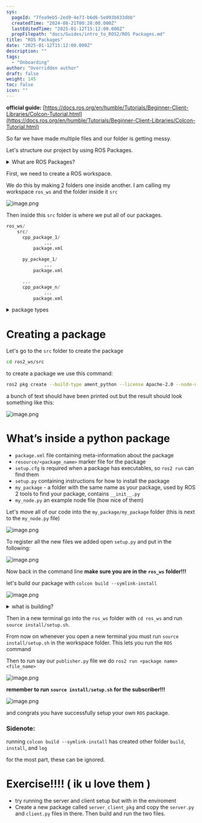 ```yaml
---
sys:
  pageId: "7fea9eb5-2ed9-4e73-b6d6-5e093b833dbb"
  createdTime: "2024-08-21T00:28:00.000Z"
  lastEditedTime: "2025-01-12T15:12:00.000Z"
  propFilepath: "docs/Guides/intro_to_ROS2/ROS Packages.md"
title: "ROS Packages"
date: "2025-01-12T15:12:00.000Z"
description: ""
tags:
  - "Onboarding"
author: "Overridden author"
draft: false
weight: 145
toc: false
icon: ""
---
```


**official guide:** [https://docs.ros.org/en/humble/Tutorials/Beginner-Client-Libraries/Colcon-Tutorial.html](https://docs.ros.org/en/humble/Tutorials/Beginner-Client-Libraries/Colcon-Tutorial.html)

So far we have made multiple files and our folder is getting messy.

Let's structure our project by using ROS Packages.

<details>

<summary>What are ROS Packages?</summary>

ROS Packages are, as the name implies, packages of code that are highly sharable between ROS developers.

They consist of a folder, `package.xml` file, and source code

```python
      cpp_package_1/
		      ... imagine much code files here ..
          package.xml
```

</details>

First, we need to create a ROS workspace.

We do this by making 2 folders one inside another. I am calling my workspace `ros_ws` and the folder inside it `src`

![image.png](https://prod-files-secure.s3.us-west-2.amazonaws.com/d518164a-d88e-44d1-a4ee-3adb3bd8bce0/70706947-fd18-4537-a67b-e12946812d31/image.png?X-Amz-Algorithm=AWS4-HMAC-SHA256&X-Amz-Content-Sha256=UNSIGNED-PAYLOAD&X-Amz-Credential=ASIAZI2LB466527JQ6PU%2F20250405%2Fus-west-2%2Fs3%2Faws4_request&X-Amz-Date=20250405T131439Z&X-Amz-Expires=3600&X-Amz-Security-Token=IQoJb3JpZ2luX2VjELH%2F%2F%2F%2F%2F%2F%2F%2F%2F%2FwEaCXVzLXdlc3QtMiJIMEYCIQClqjem3oPXjTT3tQ%2FJeGbQJemUVLCS1lWJVSCQsq0ZYAIhANk%2BaObn08cQWCMuS1t%2Bgzp62aRpjWHOJyf1vBxHrEKpKv8DCCoQABoMNjM3NDIzMTgzODA1Igw9spe6FR1VGFgK2Zoq3AN09FTugUnRCmr6Qf2mFTQedp%2B%2B%2Bf1VTEk72AnorA6dHc%2FVO1%2FsTDv383UY3QdAx64waKlUbmnSJTPwAuDeJoc0XdILSC5aQ8ypf84YP8Mj2bSuqn%2BhI4u%2FeX4yQEJnZUEXTtAQk2cUhTlgDyuEFUUp3Z6hH%2FPMZnU9kBtkN6fIpwTW6OSvbIC8A3k6r9JHPHudreNwuy99GrlXjMQVeOgyD0M3kS1Q8Yv9u9hkcYh%2BuTjHv5CIzhWobFS2wTrd%2FNEi5aV8ELB9h%2Fpo2NBYIfHR0jIAHiAZF1smF%2BMxZ%2FIA%2Fsse7wN0hOhpKpZJyCjsXwJSLPvL46HL8MDN%2FHxPbUS1RlqA%2FnLBm%2BK4vlYrEel6JWjCD9u3e4o2HIBXVGo0h6QUdMFUZFFw23L4sHnsjQ%2BnT18X8opGAEvA2dcsvvD2Zh6Ul9jEBfk3aU33jYNmh7hgschyVXyDEz2wegunbhHUx6OIYVK8VaKtJx8OoAayvf4hwECIjwZn4NfEBbsclVInhWgUkj9cnXVt97JdWmfjyjISCTvLDFQZ5OeqUoh1J9kfYtsVaXYTRt51vJ6QCxel5MZRtpU%2FvLR0wsrg5uL4xsLX00zpRfjvaNXWTy1dBCvyMZYhQvhsaL2D8jDh48O%2FBjqkAWK7Qwybx7nCCGXvALrn8dGZZ9eDFIn4W36lBXtnKK99NftJSF%2BdUJBuIJ4ectgwIXCvhZ0%2BQpdzXHSjg%2FZKcFmofZLLLXcLk5fpGpwGZO9ncYv11a8NHm1iEG4DK2MR%2Bvj2zzDGClsJgYwp5kTgRE%2FjVtcSwuCmMDudySmfYQJjOTZvyNlo%2BpNtiocID1I54MScBgEFaC4hWTdcfHIE4NIjJ5Hu&X-Amz-Signature=666b60ce4e630cb3cfef56bdbc7039ebb1f074882db178517c21ba19a839d9f2&X-Amz-SignedHeaders=host&x-id=GetObject)

Then inside this `src` folder is where we put all of our packages.

```python
ros_ws/
    src/
      cpp_package_1/
		      ...
          package.xml

      py_package_1/
		      ...
          package.xml

      ...
      cpp_package_n/
		      ...
          package.xml

```

<details>

<summary>package types</summary>

packages can be either `C++` or python.

the intern file structure is different for each but for this guide we will stick to creating python packages

</details>

# Creating a package

Let's go to the `src` folder to create the package

```bash
cd ros2_ws/src
```

to create a package we use this command:

```bash
ros2 pkg create --build-type ament_python --license Apache-2.0 --node-name my_node my_package
```

a bunch of text should have been printed out but the result should look something like this:

![image.png](https://prod-files-secure.s3.us-west-2.amazonaws.com/d518164a-d88e-44d1-a4ee-3adb3bd8bce0/e6cf1e3f-8512-4a3e-b131-079f800bf3e8/image.png?X-Amz-Algorithm=AWS4-HMAC-SHA256&X-Amz-Content-Sha256=UNSIGNED-PAYLOAD&X-Amz-Credential=ASIAZI2LB466527JQ6PU%2F20250405%2Fus-west-2%2Fs3%2Faws4_request&X-Amz-Date=20250405T131439Z&X-Amz-Expires=3600&X-Amz-Security-Token=IQoJb3JpZ2luX2VjELH%2F%2F%2F%2F%2F%2F%2F%2F%2F%2FwEaCXVzLXdlc3QtMiJIMEYCIQClqjem3oPXjTT3tQ%2FJeGbQJemUVLCS1lWJVSCQsq0ZYAIhANk%2BaObn08cQWCMuS1t%2Bgzp62aRpjWHOJyf1vBxHrEKpKv8DCCoQABoMNjM3NDIzMTgzODA1Igw9spe6FR1VGFgK2Zoq3AN09FTugUnRCmr6Qf2mFTQedp%2B%2B%2Bf1VTEk72AnorA6dHc%2FVO1%2FsTDv383UY3QdAx64waKlUbmnSJTPwAuDeJoc0XdILSC5aQ8ypf84YP8Mj2bSuqn%2BhI4u%2FeX4yQEJnZUEXTtAQk2cUhTlgDyuEFUUp3Z6hH%2FPMZnU9kBtkN6fIpwTW6OSvbIC8A3k6r9JHPHudreNwuy99GrlXjMQVeOgyD0M3kS1Q8Yv9u9hkcYh%2BuTjHv5CIzhWobFS2wTrd%2FNEi5aV8ELB9h%2Fpo2NBYIfHR0jIAHiAZF1smF%2BMxZ%2FIA%2Fsse7wN0hOhpKpZJyCjsXwJSLPvL46HL8MDN%2FHxPbUS1RlqA%2FnLBm%2BK4vlYrEel6JWjCD9u3e4o2HIBXVGo0h6QUdMFUZFFw23L4sHnsjQ%2BnT18X8opGAEvA2dcsvvD2Zh6Ul9jEBfk3aU33jYNmh7hgschyVXyDEz2wegunbhHUx6OIYVK8VaKtJx8OoAayvf4hwECIjwZn4NfEBbsclVInhWgUkj9cnXVt97JdWmfjyjISCTvLDFQZ5OeqUoh1J9kfYtsVaXYTRt51vJ6QCxel5MZRtpU%2FvLR0wsrg5uL4xsLX00zpRfjvaNXWTy1dBCvyMZYhQvhsaL2D8jDh48O%2FBjqkAWK7Qwybx7nCCGXvALrn8dGZZ9eDFIn4W36lBXtnKK99NftJSF%2BdUJBuIJ4ectgwIXCvhZ0%2BQpdzXHSjg%2FZKcFmofZLLLXcLk5fpGpwGZO9ncYv11a8NHm1iEG4DK2MR%2Bvj2zzDGClsJgYwp5kTgRE%2FjVtcSwuCmMDudySmfYQJjOTZvyNlo%2BpNtiocID1I54MScBgEFaC4hWTdcfHIE4NIjJ5Hu&X-Amz-Signature=dbf5e1c937755e7dfab50b51534f1506957940d934b99f39331d39d2bd50d89c&X-Amz-SignedHeaders=host&x-id=GetObject)

# What’s inside a python package

- `package.xml` file containing meta-information about the package
- `resource/<package_name>` marker file for the package
- `setup.cfg` is required when a package has executables, so `ros2 run` can find them
- `setup.py` containing instructions for how to install the package
- `my_package` - a folder with the same name as your package, used by ROS 2 tools to find your package, contains `__init__.py`
- `my_node.py` an example node file (how nice of them)

Let's move all of our code into the `my_package/my_package` folder (this is next to the `my_node.py` file)

![image.png](https://prod-files-secure.s3.us-west-2.amazonaws.com/d518164a-d88e-44d1-a4ee-3adb3bd8bce0/9ce58f11-0da9-4d3e-b86d-506a9685d378/image.png?X-Amz-Algorithm=AWS4-HMAC-SHA256&X-Amz-Content-Sha256=UNSIGNED-PAYLOAD&X-Amz-Credential=ASIAZI2LB466527JQ6PU%2F20250405%2Fus-west-2%2Fs3%2Faws4_request&X-Amz-Date=20250405T131439Z&X-Amz-Expires=3600&X-Amz-Security-Token=IQoJb3JpZ2luX2VjELH%2F%2F%2F%2F%2F%2F%2F%2F%2F%2FwEaCXVzLXdlc3QtMiJIMEYCIQClqjem3oPXjTT3tQ%2FJeGbQJemUVLCS1lWJVSCQsq0ZYAIhANk%2BaObn08cQWCMuS1t%2Bgzp62aRpjWHOJyf1vBxHrEKpKv8DCCoQABoMNjM3NDIzMTgzODA1Igw9spe6FR1VGFgK2Zoq3AN09FTugUnRCmr6Qf2mFTQedp%2B%2B%2Bf1VTEk72AnorA6dHc%2FVO1%2FsTDv383UY3QdAx64waKlUbmnSJTPwAuDeJoc0XdILSC5aQ8ypf84YP8Mj2bSuqn%2BhI4u%2FeX4yQEJnZUEXTtAQk2cUhTlgDyuEFUUp3Z6hH%2FPMZnU9kBtkN6fIpwTW6OSvbIC8A3k6r9JHPHudreNwuy99GrlXjMQVeOgyD0M3kS1Q8Yv9u9hkcYh%2BuTjHv5CIzhWobFS2wTrd%2FNEi5aV8ELB9h%2Fpo2NBYIfHR0jIAHiAZF1smF%2BMxZ%2FIA%2Fsse7wN0hOhpKpZJyCjsXwJSLPvL46HL8MDN%2FHxPbUS1RlqA%2FnLBm%2BK4vlYrEel6JWjCD9u3e4o2HIBXVGo0h6QUdMFUZFFw23L4sHnsjQ%2BnT18X8opGAEvA2dcsvvD2Zh6Ul9jEBfk3aU33jYNmh7hgschyVXyDEz2wegunbhHUx6OIYVK8VaKtJx8OoAayvf4hwECIjwZn4NfEBbsclVInhWgUkj9cnXVt97JdWmfjyjISCTvLDFQZ5OeqUoh1J9kfYtsVaXYTRt51vJ6QCxel5MZRtpU%2FvLR0wsrg5uL4xsLX00zpRfjvaNXWTy1dBCvyMZYhQvhsaL2D8jDh48O%2FBjqkAWK7Qwybx7nCCGXvALrn8dGZZ9eDFIn4W36lBXtnKK99NftJSF%2BdUJBuIJ4ectgwIXCvhZ0%2BQpdzXHSjg%2FZKcFmofZLLLXcLk5fpGpwGZO9ncYv11a8NHm1iEG4DK2MR%2Bvj2zzDGClsJgYwp5kTgRE%2FjVtcSwuCmMDudySmfYQJjOTZvyNlo%2BpNtiocID1I54MScBgEFaC4hWTdcfHIE4NIjJ5Hu&X-Amz-Signature=022146162787ed5fc6fb6d476128813465095bb37b750fc54084637cd6026271&X-Amz-SignedHeaders=host&x-id=GetObject)

To register all the new files we added open `setup.py` and put in the following:

![image.png](https://prod-files-secure.s3.us-west-2.amazonaws.com/d518164a-d88e-44d1-a4ee-3adb3bd8bce0/1cd7c262-4cae-4496-9d75-c178537d24a2/image.png?X-Amz-Algorithm=AWS4-HMAC-SHA256&X-Amz-Content-Sha256=UNSIGNED-PAYLOAD&X-Amz-Credential=ASIAZI2LB466527JQ6PU%2F20250405%2Fus-west-2%2Fs3%2Faws4_request&X-Amz-Date=20250405T131439Z&X-Amz-Expires=3600&X-Amz-Security-Token=IQoJb3JpZ2luX2VjELH%2F%2F%2F%2F%2F%2F%2F%2F%2F%2FwEaCXVzLXdlc3QtMiJIMEYCIQClqjem3oPXjTT3tQ%2FJeGbQJemUVLCS1lWJVSCQsq0ZYAIhANk%2BaObn08cQWCMuS1t%2Bgzp62aRpjWHOJyf1vBxHrEKpKv8DCCoQABoMNjM3NDIzMTgzODA1Igw9spe6FR1VGFgK2Zoq3AN09FTugUnRCmr6Qf2mFTQedp%2B%2B%2Bf1VTEk72AnorA6dHc%2FVO1%2FsTDv383UY3QdAx64waKlUbmnSJTPwAuDeJoc0XdILSC5aQ8ypf84YP8Mj2bSuqn%2BhI4u%2FeX4yQEJnZUEXTtAQk2cUhTlgDyuEFUUp3Z6hH%2FPMZnU9kBtkN6fIpwTW6OSvbIC8A3k6r9JHPHudreNwuy99GrlXjMQVeOgyD0M3kS1Q8Yv9u9hkcYh%2BuTjHv5CIzhWobFS2wTrd%2FNEi5aV8ELB9h%2Fpo2NBYIfHR0jIAHiAZF1smF%2BMxZ%2FIA%2Fsse7wN0hOhpKpZJyCjsXwJSLPvL46HL8MDN%2FHxPbUS1RlqA%2FnLBm%2BK4vlYrEel6JWjCD9u3e4o2HIBXVGo0h6QUdMFUZFFw23L4sHnsjQ%2BnT18X8opGAEvA2dcsvvD2Zh6Ul9jEBfk3aU33jYNmh7hgschyVXyDEz2wegunbhHUx6OIYVK8VaKtJx8OoAayvf4hwECIjwZn4NfEBbsclVInhWgUkj9cnXVt97JdWmfjyjISCTvLDFQZ5OeqUoh1J9kfYtsVaXYTRt51vJ6QCxel5MZRtpU%2FvLR0wsrg5uL4xsLX00zpRfjvaNXWTy1dBCvyMZYhQvhsaL2D8jDh48O%2FBjqkAWK7Qwybx7nCCGXvALrn8dGZZ9eDFIn4W36lBXtnKK99NftJSF%2BdUJBuIJ4ectgwIXCvhZ0%2BQpdzXHSjg%2FZKcFmofZLLLXcLk5fpGpwGZO9ncYv11a8NHm1iEG4DK2MR%2Bvj2zzDGClsJgYwp5kTgRE%2FjVtcSwuCmMDudySmfYQJjOTZvyNlo%2BpNtiocID1I54MScBgEFaC4hWTdcfHIE4NIjJ5Hu&X-Amz-Signature=156fa18e81d2f36285173134f3f846d6e4b0e32e22f5dd0e72ff70f73cf1411e&X-Amz-SignedHeaders=host&x-id=GetObject)

Now back in the command line **make sure you are in the** **`ros_ws`** **folder!!!**

let's build our package with `colcon build --symlink-install`

![image.png](https://prod-files-secure.s3.us-west-2.amazonaws.com/d518164a-d88e-44d1-a4ee-3adb3bd8bce0/2f2a0d27-b173-48fd-b189-5f5c0ce65619/image.png?X-Amz-Algorithm=AWS4-HMAC-SHA256&X-Amz-Content-Sha256=UNSIGNED-PAYLOAD&X-Amz-Credential=ASIAZI2LB466527JQ6PU%2F20250405%2Fus-west-2%2Fs3%2Faws4_request&X-Amz-Date=20250405T131439Z&X-Amz-Expires=3600&X-Amz-Security-Token=IQoJb3JpZ2luX2VjELH%2F%2F%2F%2F%2F%2F%2F%2F%2F%2FwEaCXVzLXdlc3QtMiJIMEYCIQClqjem3oPXjTT3tQ%2FJeGbQJemUVLCS1lWJVSCQsq0ZYAIhANk%2BaObn08cQWCMuS1t%2Bgzp62aRpjWHOJyf1vBxHrEKpKv8DCCoQABoMNjM3NDIzMTgzODA1Igw9spe6FR1VGFgK2Zoq3AN09FTugUnRCmr6Qf2mFTQedp%2B%2B%2Bf1VTEk72AnorA6dHc%2FVO1%2FsTDv383UY3QdAx64waKlUbmnSJTPwAuDeJoc0XdILSC5aQ8ypf84YP8Mj2bSuqn%2BhI4u%2FeX4yQEJnZUEXTtAQk2cUhTlgDyuEFUUp3Z6hH%2FPMZnU9kBtkN6fIpwTW6OSvbIC8A3k6r9JHPHudreNwuy99GrlXjMQVeOgyD0M3kS1Q8Yv9u9hkcYh%2BuTjHv5CIzhWobFS2wTrd%2FNEi5aV8ELB9h%2Fpo2NBYIfHR0jIAHiAZF1smF%2BMxZ%2FIA%2Fsse7wN0hOhpKpZJyCjsXwJSLPvL46HL8MDN%2FHxPbUS1RlqA%2FnLBm%2BK4vlYrEel6JWjCD9u3e4o2HIBXVGo0h6QUdMFUZFFw23L4sHnsjQ%2BnT18X8opGAEvA2dcsvvD2Zh6Ul9jEBfk3aU33jYNmh7hgschyVXyDEz2wegunbhHUx6OIYVK8VaKtJx8OoAayvf4hwECIjwZn4NfEBbsclVInhWgUkj9cnXVt97JdWmfjyjISCTvLDFQZ5OeqUoh1J9kfYtsVaXYTRt51vJ6QCxel5MZRtpU%2FvLR0wsrg5uL4xsLX00zpRfjvaNXWTy1dBCvyMZYhQvhsaL2D8jDh48O%2FBjqkAWK7Qwybx7nCCGXvALrn8dGZZ9eDFIn4W36lBXtnKK99NftJSF%2BdUJBuIJ4ectgwIXCvhZ0%2BQpdzXHSjg%2FZKcFmofZLLLXcLk5fpGpwGZO9ncYv11a8NHm1iEG4DK2MR%2Bvj2zzDGClsJgYwp5kTgRE%2FjVtcSwuCmMDudySmfYQJjOTZvyNlo%2BpNtiocID1I54MScBgEFaC4hWTdcfHIE4NIjJ5Hu&X-Amz-Signature=111ad8c282e280a79f76280da3bf8f8fa11e92cbced46d411fa52ce64c76ce01&X-Amz-SignedHeaders=host&x-id=GetObject)

<details>

<summary>what is building?</summary>

if you are a CS major at Rose-Hulman you will learn the answer to this in CSSE132

but TLDR; is it combines all the code files into one program that can be run easily 

</details>

Then in a new terminal go into the `ros_ws` folder with `cd ros_ws` and run `source install/setup.sh`. 

From now on whenever you open a new terminal you must run `source install/setup.sh` in the workspace folder. This lets you run the `ROS` command

Then to run say our `publisher.py` file we do `ros2 run <package name> <file_name>`

![image.png](https://prod-files-secure.s3.us-west-2.amazonaws.com/d518164a-d88e-44d1-a4ee-3adb3bd8bce0/4f4b1219-3a44-4632-aa0a-ce3471699f59/image.png?X-Amz-Algorithm=AWS4-HMAC-SHA256&X-Amz-Content-Sha256=UNSIGNED-PAYLOAD&X-Amz-Credential=ASIAZI2LB466527JQ6PU%2F20250405%2Fus-west-2%2Fs3%2Faws4_request&X-Amz-Date=20250405T131439Z&X-Amz-Expires=3600&X-Amz-Security-Token=IQoJb3JpZ2luX2VjELH%2F%2F%2F%2F%2F%2F%2F%2F%2F%2FwEaCXVzLXdlc3QtMiJIMEYCIQClqjem3oPXjTT3tQ%2FJeGbQJemUVLCS1lWJVSCQsq0ZYAIhANk%2BaObn08cQWCMuS1t%2Bgzp62aRpjWHOJyf1vBxHrEKpKv8DCCoQABoMNjM3NDIzMTgzODA1Igw9spe6FR1VGFgK2Zoq3AN09FTugUnRCmr6Qf2mFTQedp%2B%2B%2Bf1VTEk72AnorA6dHc%2FVO1%2FsTDv383UY3QdAx64waKlUbmnSJTPwAuDeJoc0XdILSC5aQ8ypf84YP8Mj2bSuqn%2BhI4u%2FeX4yQEJnZUEXTtAQk2cUhTlgDyuEFUUp3Z6hH%2FPMZnU9kBtkN6fIpwTW6OSvbIC8A3k6r9JHPHudreNwuy99GrlXjMQVeOgyD0M3kS1Q8Yv9u9hkcYh%2BuTjHv5CIzhWobFS2wTrd%2FNEi5aV8ELB9h%2Fpo2NBYIfHR0jIAHiAZF1smF%2BMxZ%2FIA%2Fsse7wN0hOhpKpZJyCjsXwJSLPvL46HL8MDN%2FHxPbUS1RlqA%2FnLBm%2BK4vlYrEel6JWjCD9u3e4o2HIBXVGo0h6QUdMFUZFFw23L4sHnsjQ%2BnT18X8opGAEvA2dcsvvD2Zh6Ul9jEBfk3aU33jYNmh7hgschyVXyDEz2wegunbhHUx6OIYVK8VaKtJx8OoAayvf4hwECIjwZn4NfEBbsclVInhWgUkj9cnXVt97JdWmfjyjISCTvLDFQZ5OeqUoh1J9kfYtsVaXYTRt51vJ6QCxel5MZRtpU%2FvLR0wsrg5uL4xsLX00zpRfjvaNXWTy1dBCvyMZYhQvhsaL2D8jDh48O%2FBjqkAWK7Qwybx7nCCGXvALrn8dGZZ9eDFIn4W36lBXtnKK99NftJSF%2BdUJBuIJ4ectgwIXCvhZ0%2BQpdzXHSjg%2FZKcFmofZLLLXcLk5fpGpwGZO9ncYv11a8NHm1iEG4DK2MR%2Bvj2zzDGClsJgYwp5kTgRE%2FjVtcSwuCmMDudySmfYQJjOTZvyNlo%2BpNtiocID1I54MScBgEFaC4hWTdcfHIE4NIjJ5Hu&X-Amz-Signature=d3049b9ff3e938c727eca106fe22668f435823c70fc947f8935889bd67dadb37&X-Amz-SignedHeaders=host&x-id=GetObject)

**remember to run** **`source install/setup.sh`** **for the subscriber!!!**

![image.png](https://prod-files-secure.s3.us-west-2.amazonaws.com/d518164a-d88e-44d1-a4ee-3adb3bd8bce0/02121119-dad4-49ec-8356-c956108b4243/image.png?X-Amz-Algorithm=AWS4-HMAC-SHA256&X-Amz-Content-Sha256=UNSIGNED-PAYLOAD&X-Amz-Credential=ASIAZI2LB466527JQ6PU%2F20250405%2Fus-west-2%2Fs3%2Faws4_request&X-Amz-Date=20250405T131439Z&X-Amz-Expires=3600&X-Amz-Security-Token=IQoJb3JpZ2luX2VjELH%2F%2F%2F%2F%2F%2F%2F%2F%2F%2FwEaCXVzLXdlc3QtMiJIMEYCIQClqjem3oPXjTT3tQ%2FJeGbQJemUVLCS1lWJVSCQsq0ZYAIhANk%2BaObn08cQWCMuS1t%2Bgzp62aRpjWHOJyf1vBxHrEKpKv8DCCoQABoMNjM3NDIzMTgzODA1Igw9spe6FR1VGFgK2Zoq3AN09FTugUnRCmr6Qf2mFTQedp%2B%2B%2Bf1VTEk72AnorA6dHc%2FVO1%2FsTDv383UY3QdAx64waKlUbmnSJTPwAuDeJoc0XdILSC5aQ8ypf84YP8Mj2bSuqn%2BhI4u%2FeX4yQEJnZUEXTtAQk2cUhTlgDyuEFUUp3Z6hH%2FPMZnU9kBtkN6fIpwTW6OSvbIC8A3k6r9JHPHudreNwuy99GrlXjMQVeOgyD0M3kS1Q8Yv9u9hkcYh%2BuTjHv5CIzhWobFS2wTrd%2FNEi5aV8ELB9h%2Fpo2NBYIfHR0jIAHiAZF1smF%2BMxZ%2FIA%2Fsse7wN0hOhpKpZJyCjsXwJSLPvL46HL8MDN%2FHxPbUS1RlqA%2FnLBm%2BK4vlYrEel6JWjCD9u3e4o2HIBXVGo0h6QUdMFUZFFw23L4sHnsjQ%2BnT18X8opGAEvA2dcsvvD2Zh6Ul9jEBfk3aU33jYNmh7hgschyVXyDEz2wegunbhHUx6OIYVK8VaKtJx8OoAayvf4hwECIjwZn4NfEBbsclVInhWgUkj9cnXVt97JdWmfjyjISCTvLDFQZ5OeqUoh1J9kfYtsVaXYTRt51vJ6QCxel5MZRtpU%2FvLR0wsrg5uL4xsLX00zpRfjvaNXWTy1dBCvyMZYhQvhsaL2D8jDh48O%2FBjqkAWK7Qwybx7nCCGXvALrn8dGZZ9eDFIn4W36lBXtnKK99NftJSF%2BdUJBuIJ4ectgwIXCvhZ0%2BQpdzXHSjg%2FZKcFmofZLLLXcLk5fpGpwGZO9ncYv11a8NHm1iEG4DK2MR%2Bvj2zzDGClsJgYwp5kTgRE%2FjVtcSwuCmMDudySmfYQJjOTZvyNlo%2BpNtiocID1I54MScBgEFaC4hWTdcfHIE4NIjJ5Hu&X-Amz-Signature=68dc975f70aa8538203597d17c04c3edc7fbaf7f90230e5580ede5384edf38bc&X-Amz-SignedHeaders=host&x-id=GetObject)

and congrats you have successfully setup your own `ROS` package.

### Sidenote:

running `colcon build --symlink-install` has created other folder `build`, `install`, and `log`

for the most part, these can be ignored.

# Exercise!!!! ( ik u love them )

- try running the server and client setup but with in the enviroment
- Create a new package called `server_client_pkg` and copy the `server.py` and `client.py` files in there. Then build and run the two files.
